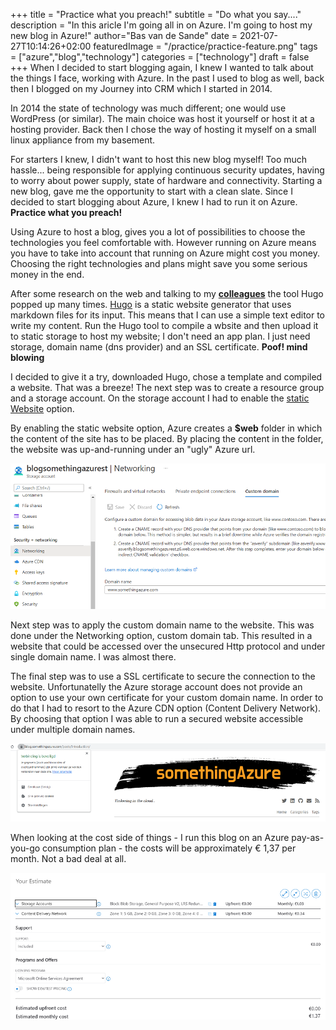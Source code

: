+++
title = "Practice what you preach!"
subtitle = "Do what you say...."
description = "In this aricle I'm going all in on Azure. I'm going to host my new blog in Azure!"
author="Bas van de Sande"
date = 2021-07-27T10:14:26+02:00
featuredImage = "/practice/practice-feature.png"
tags = ["azure","blog","technology"]
categories = ["technology"]
draft = false
+++
When I decided to start blogging again, I knew I wanted to talk about the things I face, working with Azure.
In the past I used to blog as well, back then I blogged on my Journey into CRM which I started in 2014. 

In 2014 the state of technology was much different; one would use WordPress (or similar). The main choice was host it yourself or host it at a hosting provider. Back then I chose the way of hosting it myself on a small linux appliance from my basement.

For starters I knew, I didn't want to host this new blog myself! Too much hassle... being responsible for applying continuous security updates, having to worry about power supply, state of hardware and connectivity. 
Starting a new blog, gave me the opportunity to start with a clean slate. Since I decided to start blogging about Azure, I knew I had to run it on Azure. **Practice what you preach!**

Using Azure to host a blog, gives you a lot of possibilities to choose the technologies you feel comfortable with. However running on Azure means you have to take into account that running on Azure might cost you money. Choosing the right technologies and plans might save you some serious money in the end.

After some research on the web and talking to my **[colleagues](https://xpirit.com/company/team/)** the tool Hugo popped up many times. [Hugo](https://gohugo.io/) is a static website generator that uses markdown files for its input. This means that I can use a simple text editor to write my content. Run the Hugo tool to compile a wbsite and then upload it to static storage to host my website; I don't need an app plan. I just need storage, domain name (dns provider) and an SSL certificate.  **Poof! mind blowing**

I decided to give it a try, downloaded Hugo, chose a template and compiled a website. That was a breeze! The next step was to create a resource group and a storage account. On the storage account I had to enable the [static Website](https://azure.microsoft.com/nl-nl/blog/static-websites-on-azure-storage-now-generally-available/) option. 

By enabling the static website option, Azure creates a **$web** folder in which the content of the site has to be placed. By placing the content in the folder, the website was up-and-running under an "ugly" Azure url. 

![Custom Domain Name](/practice/customdomainblog.png)

Next step was to apply the custom domain name to the website. This was done under the Networking option, custom domain tab. This resulted in a website that could be accessed over the unsecured Http protocol and under single domain name. I was almost there.

The final step was to use a SSL certificate to secure the connection to the website. Unfortunatelly the Azure storage account does not provide an option to use your own certificate for your custom domain name. In order to do that I had to resort to the Azure CDN option (Content Delivery Network). By choosing that option I was able to run a secured website accessible under multiple domain names.

![Custom Domain Name](/practice/certificateblog.png)

When looking at the cost side of things - I run this blog on an Azure pay-as-you-go consumption plan - the costs will be approximately € 1,37 per month. Not a bad deal at all.

![Costs](/practice//estimatedcostblog.png)
